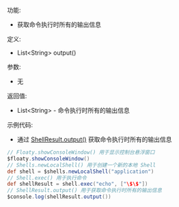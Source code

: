 功能:

+ 获取命令执行时所有的输出信息

定义:

+ List\<String\> output()

参数:

+ 无

返回值:

+ List\<String\> - 命令执行时所有的输出信息

示例代码:

+ 通过 [ShellResult.output()](/API/Shell/ShellResult/README.md?id=output) 获取命令执行时所有的输出信息

```groovy
// Floaty.showConsoleWindow() 用于显示控制台悬浮窗口
$floaty.showConsoleWindow()
// Shells.newLocalShell() 用于创建一个新的本地 Shell
def shell = $shells.newLocalShell("application")
// Shell.exec() 用于执行命令
def shellResult = shell.exec("echo", ["\$\$"])
// ShellResult.output() 用于获取命令执行时所有的输出信息
$console.log(shellResult.output())
```
